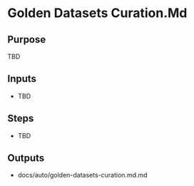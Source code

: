 # Golden Datasets Curation.Md

## Purpose

TBD

## Inputs

- TBD

## Steps

- TBD

## Outputs

- docs/auto/golden-datasets-curation.md.md
